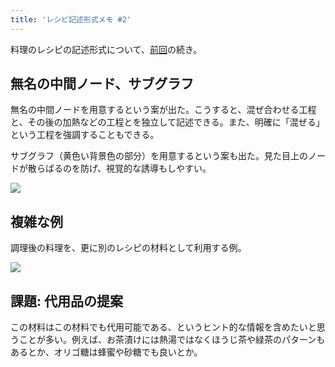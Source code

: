 ```yaml
---
title: 'レシピ記述形式メモ #2'
---
```

料理のレシピの記述形式について、[前回](https://r7kamura.com/articles/2022-05-13-mermaid-recipe-memo)の続き。

無名の中間ノード、サブグラフ
--------------

無名の中間ノードを用意するという案が出た。こうすると、混ぜ合わせる工程と、その後の加熱などの工程とを独立して記述できる。また、明確に「混ぜる」という工程を強調することもできる。

サブグラフ（黄色い背景色の部分）を用意するという案も出た。見た目上のノードが散らばるのを防げ、視覚的な誘導もしやすい。

![](https://lh3.googleusercontent.com/t3EuvW-CU5dXwgZC1Fm9Om1IphYEcQXvra_lcHgyn1TcR6RlSal47FbXqoPFkHBFWex_wFeRxXb5_9jwUyRNM9B_J9nL-nSqIUNNrMCn50xN18VAkKVxJi3Ewh2LrlSnVWssXCdWHdomQX4qzQ)

複雑な例
----

調理後の料理を、更に別のレシピの材料として利用する例。

![](https://lh6.googleusercontent.com/Ew8-tre1RrFBzzqG3KMW4F0Z4S4dcMiwf4jvK-JAQYsgcoHmxBejzlxuIJlVUUFfy80xff4rAfgbH8nbrtipcUmTHdCRREArdiSjm_fP6KYc-MgiEXdcgMIphB7_Z9lSxdsMsC_H1x5ZzxnaAQ)

課題: 代用品の提案
----------

この材料はこの材料でも代用可能である、というヒント的な情報を含めたいと思うことが多い。例えば、お茶漬けには熱湯ではなくほうじ茶や緑茶のパターンもあるとか、オリゴ糖は蜂蜜や砂糖でも良いとか。
